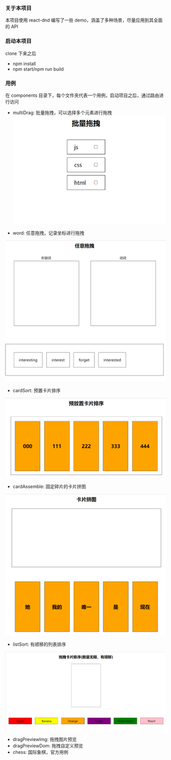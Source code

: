 ### 关于本项目

本项目使用 react-dnd 编写了一些 demo，涵盖了多种场景，尽量应用到其全面的 API

### 启动本项目

clone 下来之后

- npm install
- npm start/npm run build

### 用例

在 components 目录下，每个文件夹代表一个用例，启动项目之后，通过路由进行访问

- multiDrag: 批量拖拽，可以选择多个元素进行拖拽
![](./src/assets/批量拖拽.gif)

- word: 任意拖拽，记录坐标进行拖拽

![](./src/assets/任意拖拽.gif)

- cardSort: 预置卡片排序

![](./src/assets/%E9%A2%84%E7%BD%AE%E5%8D%A1%E7%89%87%E6%8E%92%E5%BA%8F.gif)

- cardAssemble: 固定碎片的卡片拼图

![](./src/assets/%E5%8D%A1%E7%89%87%E6%8B%BC%E5%9B%BE.gif)

- listSort: 有顺移的列表排序

![](./src/assets/拖拽卡片排序.gif)

- dragPreviewImg: 拖拽图片预览
- dragPreviewDom: 拖拽自定义预览
- chess: 国际象棋，官方用例